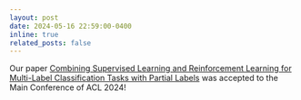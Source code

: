 ```yaml
---
layout: post
date: 2024-05-16 22:59:00-0400
inline: true
related_posts: false
---
```


Our paper [Combining Supervised Learning and Reinforcement Learning for Multi-Label Classification Tasks with Partial Labels](https://openreview.net/forum?id=68mAyTRyiJ) was accepted to the Main Conference of ACL 2024!

